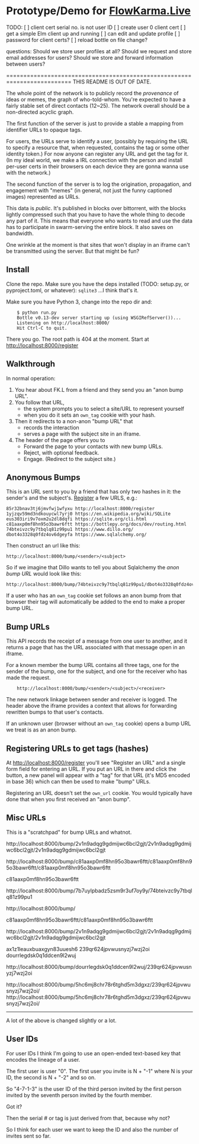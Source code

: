 # Prototype/Demo for [FlowKarma.Live](https://FlowKarma.Live)


TODO:
    [ ] client cert serial no. is not user ID
    [ ] create user 0 client cert
    [ ] get a simple Elm client up and running
        [ ] can edit and update profile
    [ ] password for client certs?
    [ ] reload bottle on file change?

questions:
    Should we store user profiles at all?
    Should we request and store email addresses for users?
    Should we store and forward information between users?


=========================================================================
THIS README IS OUT OF DATE.

The whole point of the network is to publicly record the *provenance* of
ideas or memes, the graph of who-told-whom.  You're expected to have a
fairly stable set of direct contacts (12~25).  The network overall should
be a non-directed acyclic graph.

The first function of the server is just to provide a stable a mapping
from identifier URLs to opaque tags.

For users, the URLs serve to identify a user, (possibly by requiring the
URL to specify a resource that, when requested, contains the tag or some
other identity token.)  For now anyone can register any URL and get the
tag for it.  (In my ideal world, we make a IRL connection with the person
and install per-user certs in their browsers on each device they are
gonna wanna use with the network.)

The second function of the server is to log the origination, propagation,
and engagement with "memes" (in general, not just the funny captioned
images) represented as URLs.

This data is *public*.  It's published in blocks over bittorrent, with
the blocks lightly compressed such that you have to have the whole thing
to decode any part of it.  This means that everyone who wants to read and
use the data has to participate in swarm-serving the entire block.  It
also saves on bandwidth.

One wrinkle at the moment is that sites that won't display in an iframe
can't be transmitted using the server.  But that might be fun?


## Install

Clone the repo.  Make sure you have the deps installed (TODO: setup.py,
or pyproject.toml, or whatever): `sqlite3`   ...I think that's it.

Make sure you have Python 3, change into the repo dir and:

```
    $ python run.py 
    Bottle v0.13-dev server starting up (using WSGIRefServer())...
    Listening on http://localhost:8000/
    Hit Ctrl-C to quit.
```

There you go.  The root path is 404 at the moment.  Start at
[http://localhost:8000/register](http://localhost:8000/register)


## Walkthrough

In normal operation:

1. You hear about FK.L from a friend and they send you an "anon bump
   URL".
2. You follow that URL,
    - the system prompts you to select a site/URL to represent yourself
    - when you do it sets an `own_tag` cookie with your hash.
3. Then it redirects to a non-anon "bump URL" that
    - records the interaction
    - serves a page with the subject site in an iframe.
4. The header of the page offers you to
    - Forward the page to your contacts with new bump URLs.
    - Reject, with optional feedback.
    - Engage. (Redirect to the subject site.)


## Anonymous Bumps

This is an URL sent to you by a friend that has only two hashes in it:
the sender's and the subject's.
[Register](http://localhost:8000/register) a few URLS, e.g.:

```
85r32bnav3tj6jmvfwj1wfyxu http://localhost:8000/register
1yjzqv59md3ndkouycwl7yrj0 https://en.wikipedia.org/wiki/SQLite
eus303iri9v7oxm2u2dl8dqfi https://sqlite.org/cli.html
c81aaxp0mf8hn95o3bawr6ftt https://bottlepy.org/docs/dev/routing.html
74bteivzc9y7tbqlq81z99pu1 https://www.dillo.org/
dbot4o3328q0fdz4ov6dgeyfa https://www.sqlalchemy.org/
```

Then construct an url like this:

```
http://localhost:8000/bump/<sender>/<subject>
```

So if we imagine that Dillo wants to tell you about Sqlalchemy the *anon
bump URL* would look like this:

```
http://localhost:8000/bump/74bteivzc9y7tbqlq81z99pu1/dbot4o3328q0fdz4ov6dgeyfa
```

If a user who has an `own_tag` cookie set follows an anon bump from that
browser their tag will automatically be added to the end to make a proper
bump URL.


## Bump URLs

This API records the receipt of a message from one user to another, and
it returns a page that has the URL associated with that message open in
an iframe.

For a known member the bump URL contains all three tags, one for the
sender of the bump, one for the subject, and one for the receiver who has
made the request.

```
    http://localhost:8000/bump/<sender>/<subject>/<receiver>
```

The new network linkage between sender and receiver is logged.
The header above the iframe provides a context that allows for forwarding
rewritten bumps to that user's contacts.

If an unknown user (browser without an `own_tag` cookie) opens a bump URL
we treat is as an anon bump.


## Registering URLs to get tags (hashes)

At [http://localhost:8000/register](http://localhost:8000/register)
you'll see "Register an URL" and a single form field for entering an URL.
If you put an URL in there and click the button, a new panel will appear
with a "tag" for that URL (it's MD5 encoded in base 36) which can then be
used to make "bump" URLs.

Registering an URL doesn't set the `own_url` cookie.  You would typically
have done that when you first received an "anon bump".

## Misc URLs

This is a "scratchpad" for bump URLs and whatnot.

http://localhost:8000/bump/2v1n9adqg9gdmijwc6bcl2gjt/2v1n9adqg9gdmijwc6bcl2gjt/2v1n9adqg9gdmijwc6bcl2gjt

http://localhost:8000/bump/c81aaxp0mf8hn95o3bawr6ftt/c81aaxp0mf8hn95o3bawr6ftt/c81aaxp0mf8hn95o3bawr6ftt

c81aaxp0mf8hn95o3bawr6ftt


http://localhost:8000/bump/7b7uylpbadz5zsm9r3uf7oy9y/74bteivzc9y7tbqlq81z99pu1

http://localhost:8000/bump/


c81aaxp0mf8hn95o3bawr6ftt/c81aaxp0mf8hn95o3bawr6ftt


http://localhost:8000/bump/2v1n9adqg9gdmijwc6bcl2gjt/2v1n9adqg9gdmijwc6bcl2gjt/2v1n9adqg9gdmijwc6bcl2gjt

ax1z1leauxbuaxgyn83uuesh6
239qr624jpvwusnyzj7wzj2oi
dourrlegdsk0q1ddcen9l2wuj

http://localhost:8000/bump/dourrlegdsk0q1ddcen9l2wuj/239qr624jpvwusnyzj7wzj2oi



http://localhost:8000/bump/5hc6mj8chr78r6tghd5m3dgxz/239qr624jpvwusnyzj7wzj2oi/
http://localhost:8000/bump/5hc6mj8chr78r6tghd5m3dgxz/239qr624jpvwusnyzj7wzj2oi/





------------------------------------------


A lot of the above is changed slightly or a lot.


## User IDs

For user IDs I think I'm going to use an open-ended text-based key that
encodes the lineage of a user.

The first user is user "0".  The first user you invite is N + "-1" where
N is your ID, the second is N + "-2" and so on.

So "4-7-1-3" is the user ID of the third person invited by the first
person invited by the seventh person invited by the fourth member.

Got it?

Then the serial # or tag is just derived from that, because why not?

So I think for each user we want to keep the ID and also the number of
invites sent so far.



